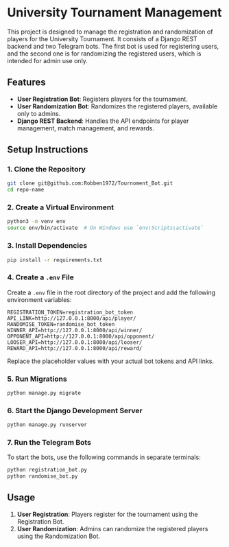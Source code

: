 # University Tournament Management

This project is designed to manage the registration and randomization of players for the University Tournament. It consists of a Django REST backend and two Telegram bots. The first bot is used for registering users, and the second one is for randomizing the registered users, which is intended for admin use only.

## Features

- **User Registration Bot**: Registers players for the tournament.
- **User Randomization Bot**: Randomizes the registered players, available only to admins.
- **Django REST Backend**: Handles the API endpoints for player management, match management, and rewards.

## Setup Instructions

### 1. Clone the Repository

```bash
git clone git@github.com:Robben1972/Tournoment_Bot.git
cd repo-name
```

### 2. Create a Virtual Environment

```bash
python3 -m venv env
source env/bin/activate  # On Windows use `env\Scripts\activate`
```

### 3. Install Dependencies

```bash
pip install -r requirements.txt
```

### 4. Create a `.env` File

Create a `.env` file in the root directory of the project and add the following environment variables:

```env
REGISTRATION_TOKEN=registration_bot_token
API_LINK=http://127.0.0.1:8000/api/player/
RANDOMISE_TOKEN=randomise_bot_token
WINNER_API=http://127.0.0.1:8000/api/winner/
OPPONENT_API=http://127.0.0.1:8000/api/opponent/
LOOSER_API=http://127.0.0.1:8000/api/looser/
REWARD_API=http://127.0.0.1:8000/api/reward/
```

Replace the placeholder values with your actual bot tokens and API links.

### 5. Run Migrations

```bash
python manage.py migrate
```

### 6. Start the Django Development Server

```bash
python manage.py runserver
```

### 7. Run the Telegram Bots

To start the bots, use the following commands in separate terminals:

```bash
python registration_bot.py
python randomise_bot.py
```

## Usage

1. **User Registration**: Players register for the tournament using the Registration Bot.
2. **User Randomization**: Admins can randomize the registered players using the Randomization Bot.
